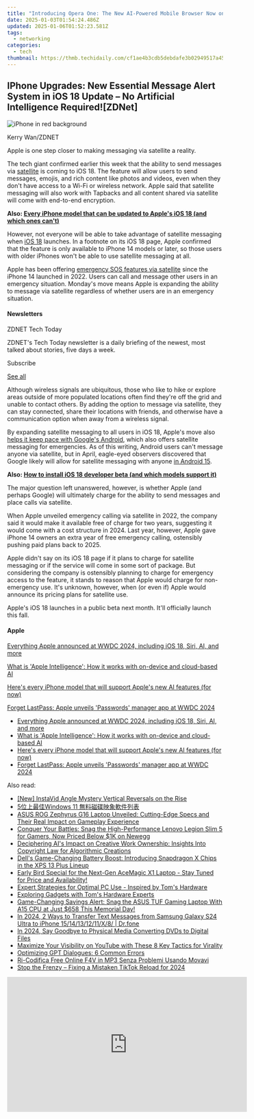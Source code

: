 ```yaml
---
title: "Introducing Opera One: The New AI-Powered Mobile Browser Now on iPhones - Start Exploring Its Features Today!"
date: 2025-01-03T01:54:24.486Z
updated: 2025-01-06T01:52:23.581Z
tags:
  - networking
categories:
  - tech
thumbnail: https://thmb.techidaily.com/cf1ae4b3cdb5debdafe3b02949517a45048f6142dd7f5f842e985181e8a620c0.jpg
---
```


## IPhone Upgrades: New Essential Message Alert System in iOS 18 Update – No Artificial Intelligence Required![ZDNet]

![iPhone in red background](https://www.zdnet.com/a/img/resize/6c1b2aa734bf20a94aa40c1fd8a6ada8083bbb28/2022/09/22/f2ab8e2c-de23-4ea0-8cb2-7f9ffb2d3c7f/iphone-14-pro-red-background.jpg?auto=webp&width=1280)

Kerry Wan/ZDNET

Apple is one step closer to making messaging via satellite a reality.

The tech giant confirmed earlier this week that the ability to send messages via [satellite](https://www.zdnet.com/article/best-satellite-phone/) is coming to iOS 18\. The feature will allow users to send messages, emojis, and rich content like photos and videos, even when they don't have access to a Wi-Fi or wireless network. Apple said that satellite messaging will also work with Tapbacks and all content shared via satellite will come with end-to-end encryption.

**Also: [Every iPhone model that can be updated to Apple's iOS 18 (and which ones can't)](https://www.zdnet.com/article/every-iphone-model-that-can-be-updated-to-apples-ios-18-and-which-ones-cant/)**

However, not everyone will be able to take advantage of satellite messaging when [iOS 18](https://www.zdnet.com/article/ios-18-the-biggest-iphone-changes-apple-announced-at-wwdc-2024/) launches. In a footnote on its iOS 18 page, Apple confirmed that the feature is only available to iPhone 14 models or later, so those users with older iPhones won't be able to use satellite messaging at all.

Apple has been offering [emergency SOS features via satellite](https://www.zdnet.com/article/apple-grants-some-iphone-14-users-an-extra-year-of-emergency-sos-via-satellite-for-free/) since the iPhone 14 launched in 2022\. Users can call and message other users in an emergency situation. Monday's move means Apple is expanding the ability to message via satellite regardless of whether users are in an emergency situation.

#### Newsletters

ZDNET Tech Today

ZDNET's Tech Today newsletter is a daily briefing of the newest, most talked about stories, five days a week.

 Subscribe

[See all](https://www.zdnet.com/newsletters/)

Although wireless signals are ubiquitous, those who like to hike or explore areas outside of more populated locations often find they're off the grid and unable to contact others. By adding the option to message via satellite, they can stay connected, share their locations with friends, and otherwise have a communication option when away from a wireless signal. 

By expanding satellite messaging to all users in iOS 18, Apple's move also [helps it keep pace with Google's Android](https://www.zdnet.com/article/satellite-sos-is-showing-up-on-pixel-phones-how-it-can-help-you-in-an-emergency/), which also offers satellite messaging for emergencies. As of this writing, Android users can't message anyone via satellite, but in April, eagle-eyed observers discovered that Google likely will allow for satellite messaging with anyone [in Android 15](https://www.zdnet.com/article/google-messages-satellite-connectivity-support-could-let-you-chat-with-anyone/). 

**Also: [How to install iOS 18 developer beta (and which models support it)](https://www.zdnet.com/article/how-to-install-ios-18-developer-beta-and-which-models-support-it/)**

The major question left unanswered, however, is whether Apple (and perhaps Google) will ultimately charge for the ability to send messages and place calls via satellite.

When Apple unveiled emergency calling via satellite in 2022, the company said it would make it available free of charge for two years, suggesting it would come with a cost structure in 2024\. Last year, however, Apple gave iPhone 14 owners an extra year of free emergency calling, ostensibly pushing paid plans back to 2025\. 

Apple didn't say on its iOS 18 page if it plans to charge for satellite messaging or if the service will come in some sort of package. But considering the company is ostensibly planning to charge for emergency access to the feature, it stands to reason that Apple would charge for non-emergency use. It's unknown, however, when (or even if) Apple would announce its pricing plans for satellite use.

Apple's iOS 18 launches in a public beta next month. It'll officially launch this fall.

#### Apple

[Everything Apple announced at WWDC 2024, including iOS 18, Siri, AI, and more](https://www.zdnet.com/article/every-new-feature-apple-unveiled-for-iphone-ipad-mac-and-more-this-fall-including-ai/ "Everything Apple announced at WWDC 2024, including iOS 18, Siri, AI, and more")

[What is 'Apple Intelligence': How it works with on-device and cloud-based AI](https://www.zdnet.com/article/what-is-apple-intelligence-everything-to-know-about-ai-features-coming-to-iphones-macs-and-ipads/ "What is 'Apple Intelligence': How it works with on-device and cloud-based AI")

[Here's every iPhone model that will support Apple's new AI features (for now)](https://www.zdnet.com/article/ios-18-1-update-every-iphone-model-that-will-support-apples-new-ai-features-for-now/ "Here's every iPhone model that will support Apple's new AI features (for now)")

[Forget LastPass: Apple unveils 'Passwords' manager app at WWDC 2024](https://www.zdnet.com/article/forget-lastpass-apple-unveils-passwords-manager-app-at-wwdc-2024/ "Forget LastPass: Apple unveils 'Passwords' manager app at WWDC 2024")

* [Everything Apple announced at WWDC 2024, including iOS 18, Siri, AI, and more](https://www.zdnet.com/article/every-new-feature-apple-unveiled-for-iphone-ipad-mac-and-more-this-fall-including-ai/ "Everything Apple announced at WWDC 2024, including iOS 18, Siri, AI, and more")
* [What is 'Apple Intelligence': How it works with on-device and cloud-based AI](https://www.zdnet.com/article/what-is-apple-intelligence-everything-to-know-about-ai-features-coming-to-iphones-macs-and-ipads/ "What is 'Apple Intelligence': How it works with on-device and cloud-based AI")
* [Here's every iPhone model that will support Apple's new AI features (for now)](https://www.zdnet.com/article/ios-18-1-update-every-iphone-model-that-will-support-apples-new-ai-features-for-now/ "Here's every iPhone model that will support Apple's new AI features (for now)")
* [Forget LastPass: Apple unveils 'Passwords' manager app at WWDC 2024](https://www.zdnet.com/article/forget-lastpass-apple-unveils-passwords-manager-app-at-wwdc-2024/ "Forget LastPass: Apple unveils 'Passwords' manager app at WWDC 2024")

<ins class="adsbygoogle"
     style="display:block"
     data-ad-format="autorelaxed"
     data-ad-client="ca-pub-7571918770474297"
     data-ad-slot="1223367746"></ins>

<ins class="adsbygoogle"
     style="display:block"
     data-ad-client="ca-pub-7571918770474297"
     data-ad-slot="8358498916"
     data-ad-format="auto"
     data-full-width-responsive="true"></ins>

<span class="atpl-alsoreadstyle">Also read:</span>
<div><ul>
<li><a href="https://fox-direct.techidaily.com/new-instavid-angle-mystery-vertical-reversals-on-the-rise/"><u>[New] InstaVid Angle Mystery Vertical Reversals on the Rise</u></a></li>
<li><a href="https://win-web3.techidaily.com/5windows-11/"><u>5位上最佳Windows 11 無料磁碟映象軟件列表</u></a></li>
<li><a href="https://hardware-reviews.techidaily.com/asus-rog-zephyrus-g16-laptop-unveiled-cutting-edge-specs-and-their-real-impact-on-gameplay-experience/"><u>ASUS ROG Zephyrus G16 Laptop Unveiled: Cutting-Edge Specs and Their Real Impact on Gameplay Experience</u></a></li>
<li><a href="https://hardware-reviews.techidaily.com/conquer-your-battles-snag-the-high-performance-lenovo-legion-slim-5-for-gamers-now-priced-below-1k-on-newegg/"><u>Conquer Your Battles: Snag the High-Performance Lenovo Legion Slim 5 for Gamers, Now Priced Below $1K on Newegg</u></a></li>
<li><a href="https://tech-revival.techidaily.com/deciphering-ais-impact-on-creative-work-ownership-insights-into-copyright-law-for-algorithmic-creations/"><u>Deciphering AI's Impact on Creative Work Ownership: Insights Into Copyright Law for Algorithmic Creations</u></a></li>
<li><a href="https://hardware-reviews.techidaily.com/dells-game-changing-battery-boost-introducing-snapdragon-x-chips-in-the-xps-13-plus-lineup/"><u>Dell's Game-Changing Battery Boost: Introducing Snapdragon X Chips in the XPS 13 Plus Lineup</u></a></li>
<li><a href="https://hardware-reviews.techidaily.com/early-bird-special-for-the-next-gen-acemagic-x1-laptop-stay-tuned-for-price-and-availability/"><u>Early Bird Special for the Next-Gen AceMagic X1 Laptop - Stay Tuned for Price and Availability!</u></a></li>
<li><a href="https://hardware-reviews.techidaily.com/expert-strategies-for-optimal-pc-use-inspired-by-toms-hardware/"><u>Expert Strategies for Optimal PC Use - Inspired by Tom's Hardware</u></a></li>
<li><a href="https://hardware-reviews.techidaily.com/exploring-gadgets-with-toms-hardware-experts/"><u>Exploring Gadgets with Tom's Hardware Experts</u></a></li>
<li><a href="https://hardware-reviews.techidaily.com/game-changing-savings-alert-snag-the-asus-tuf-gaming-laptop-with-a15-cpu-at-just-658-this-memorial-day/"><u>Game-Changing Savings Alert: Snag the ASUS TUF Gaming Laptop With A15 CPU at Just $658 This Memorial Day!</u></a></li>
<li><a href="https://android-transfer.techidaily.com/in-2024-2-ways-to-transfer-text-messages-from-samsung-galaxy-s24-ultra-to-iphone-1514131211x8-drfone-by-drfone-transfer-from-android-transfer-from-android/"><u>In 2024, 2 Ways to Transfer Text Messages from Samsung Galaxy S24 Ultra to iPhone 15/14/13/12/11/X/8/ | Dr.fone</u></a></li>
<li><a href="https://smart-video-creator.techidaily.com/in-2024-say-goodbye-to-physical-media-converting-dvds-to-digital-files/"><u>In 2024, Say Goodbye to Physical Media Converting DVDs to Digital Files</u></a></li>
<li><a href="https://tech-recovery.techidaily.com/maximize-your-visibility-on-youtube-with-these-8-key-tactics-for-virality/"><u>Maximize Your Visibility on YouTube with These 8 Key Tactics for Virality</u></a></li>
<li><a href="https://tech-revival.techidaily.com/optimizing-gpt-dialogues-6-common-errors/"><u>Optimizing GPT Dialogues: 6 Common Errors</u></a></li>
<li><a href="https://vp-tips.techidaily.com/ri-codifica-free-online-f4v-in-mp3-senza-problemi-usando-movavi/"><u>Ri-Codifica Free Online F4V in MP3 Senza Problemi Usando Movavi</u></a></li>
<li><a href="https://tiktok-videos.techidaily.com/stop-the-frenzy-fixing-a-mistaken-tiktok-reload-for-2024/"><u>Stop the Frenzy – Fixing a Mistaken TikTok Reload for 2024</u></a></li>
</ul></div>

<!-- affiliate ads begin -->
<iframe width="560" height="315" src="https://www.youtube.com/embed/LdVT_-3gESA?si=_HfjpbUEHSRKTXjt" title="YouTube video player" frameborder="0" allow="accelerometer; autoplay; clipboard-write; encrypted-media; gyroscope; picture-in-picture; web-share" referrerpolicy="strict-origin-when-cross-origin" allowfullscreen></iframe>
<!-- affiliate ads end -->

